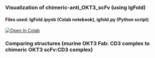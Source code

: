 ### Visualization of chimeric-anti_OKT3_scFv (using IgFold)
#### Files used: IgFold.ipynb (Colab notebook), igfold.py (Python script)
[![Open In Colab](https://colab.research.google.com/assets/colab-badge.svg)](https://colab.research.google.com/github/mleonhardt204/Antibody-humanization/blob/main/IgFold.ipynb)
### Comparing structures (murine OKT3 Fab: CD3 complex to chimeric OKT3 scFv:CD3 complex)

